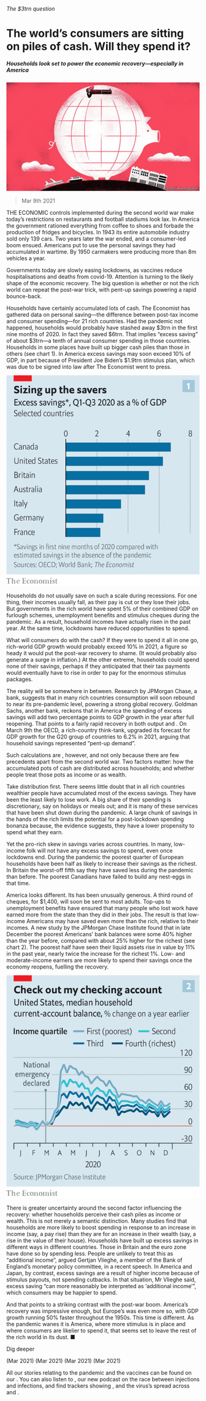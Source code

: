 ###### The $3trn question

# The world’s consumers are sitting on piles of cash. Will they spend it? 

##### Households look set to power the economic recovery—especially in America 

![image](images/20210313_fnd001.jpg) 

> Mar 9th 2021 


THE ECONOMIC controls implemented during the second world war make today’s restrictions on restaurants and football stadiums look lax. In America the government rationed everything from coffee to shoes and forbade the production of fridges and bicycles. In 1943 its entire automobile industry sold only 139 cars. Two years later the war ended, and a consumer-led boom ensued. Americans put to use the personal savings they had accumulated in wartime. By 1950 carmakers were producing more than 8m vehicles a year. 


Governments today are slowly easing lockdowns, as vaccines reduce hospitalisations and deaths from covid-19. Attention is turning to the likely shape of the economic recovery. The big question is whether or not the rich world can repeat the post-war trick, with pent-up savings powering a rapid bounce-back. 



Households have certainly accumulated lots of cash. The Economist has gathered data on personal saving—the difference between post-tax income and consumer spending—for 21 rich countries. Had the pandemic not happened, households would probably have stashed away $3trn in the first nine months of 2020. In fact they saved $6trn. That implies “excess saving” of about $3trn—a tenth of annual consumer spending in those countries. Households in some places have built up bigger cash piles than those in others (see chart 1). In America excess savings may soon exceed 10% of GDP, in part because of President Joe Biden’s $1.9trn stimulus plan, which was due to be signed into law after The Economist went to press.

![image](images/20210313_fnc097.png) 



Households do not usually save on such a scale during recessions. For one thing, their incomes usually fall, as their pay is cut or they lose their jobs. But governments in the rich world have spent 5% of their combined GDP on furlough schemes, unemployment benefits and stimulus cheques during the pandemic. As a result, household incomes have actually risen in the past year. At the same time, lockdowns have reduced opportunities to spend.


What will consumers do with the cash? If they were to spend it all in one go, rich-world GDP growth would probably exceed 10% in 2021, a figure so heady it would put the post-war recovery to shame. (It would probably also generate a surge in inflation.) At the other extreme, households could spend none of their savings, perhaps if they anticipated that their tax payments would eventually have to rise in order to pay for the enormous stimulus packages. 


The reality will be somewhere in between. Research by JPMorgan Chase, a bank, suggests that in many rich countries consumption will soon rebound to near its pre-pandemic level, powering a strong global recovery. Goldman Sachs, another bank, reckons that in America the spending of excess savings will add two percentage points to GDP growth in the year after full reopening. That points to a fairly rapid recovery in both output and . On March 9th the OECD, a rich-country think-tank, upgraded its forecast for GDP growth for the G20 group of countries to 6.2% in 2021, arguing that household savings represented “pent-up demand”.


Such calculations are , however, and not only because there are few precedents apart from the second world war. Two factors matter: how the accumulated pots of cash are distributed across households; and whether people treat those pots as income or as wealth.


Take distribution first. There seems little doubt that in all rich countries wealthier people have accumulated most of the excess savings. They have been the least likely to lose work. A big share of their spending is discretionary, say on holidays or meals out; and it is many of these services that have been shut down during the pandemic. A large chunk of savings in the hands of the rich limits the potential for a post-lockdown spending bonanza because, the evidence suggests, they have a lower propensity to spend what they earn.


Yet the pro-rich skew in savings varies across countries. In many, low-income folk will not have any excess savings to spend, even once lockdowns end. During the pandemic the poorest quarter of European households have been half as likely to increase their savings as the richest. In Britain the worst-off fifth say they have saved less during the pandemic than before. The poorest Canadians have failed to build any nest-eggs in that time. 


America looks different. Its  has been unusually generous. A third round of cheques, for $1,400, will soon be sent to most adults. Top-ups to unemployment benefits have ensured that many people who lost work have earned more from the state than they did in their jobs. The result is that low-income Americans may have saved even more than the rich, relative to their incomes. A new study by the JPMorgan Chase Institute found that in late December the poorest Americans’ bank balances were some 40% higher than the year before, compared with about 25% higher for the richest (see chart 2). The poorest half have seen their liquid assets rise in value by 11% in the past year, nearly twice the increase for the richest 1%. Low- and moderate-income earners are more likely to spend their savings once the economy reopens, fuelling the recovery. 

![image](images/20210313_fnc107.png) 



There is greater uncertainty around the second factor influencing the recovery: whether households perceive their cash piles as income or wealth. This is not merely a semantic distinction. Many studies find that households are more likely to boost spending in response to an increase in income (say, a pay rise) than they are for an increase in their wealth (say, a rise in the value of their house). Households have built up excess savings in different ways in different countries. Those in Britain and the euro zone have done so by spending less. People are unlikely to treat this as “additional income”, argued Gertjan Vlieghe, a member of the Bank of England’s monetary policy committee, in a recent speech. In America and Japan, by contrast, excess savings are a result of higher income because of stimulus payouts, not spending cutbacks. In that situation, Mr Vlieghe said, excess saving “can more reasonably be interpreted as ‘additional income’”, which consumers may be happier to spend.


And that points to a striking contrast with the post-war boom. America’s recovery was impressive enough, but Europe’s was even more so, with GDP growth running 50% faster throughout the 1950s. This time is different. As the pandemic wanes it is America, where more stimulus is in place and where consumers are likelier to spend it, that seems set to leave the rest of the rich world in its dust. ■


Dig deeper


 (Mar 2021) (Mar 2021) (Mar 2021) (Mar 2021)


All our stories relating to the pandemic and the vaccines can be found on our . You can also listen to , our new podcast on the race between injections and infections, and find trackers showing ,  and the virus’s spread across  and .

